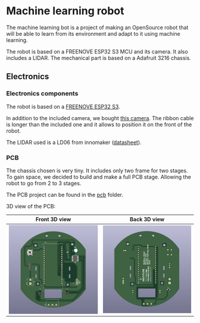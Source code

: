 # Machine learning robot

The machine learning bot is a project of making an OpenSource robot that will be able to learn from its environment and adapt to it using machine learning.

The robot is based on a FREENOVE ESP32 S3 MCU and its camera. It also includes a LIDAR.
The mechanical part is based on a Adafruit 3216 chassis.

## Electronics

### Electronics components

The robot is based on a [FREENOVE ESP32 S3](https://github.com/Freenove/Freenove_ESP32_S3_WROOM_Board).

In addition to the included camera, we bought [this camera](https://www.amazon.fr/gp/product/B0BXSL76L8/ref=ewc_pr_img_1?smid=AFDYUAFSP3DOA&psc=1). The ribbon cable is longer than the included one and it allows to position it on the front of the robot.

The LIDAR used is a LD06 from innomaker ([datasheet](https://www.inno-maker.com/wp-content/uploads/2020/11/LDROBOT_LD06_Datasheet.pdf)).

### PCB

The chassis chosen is very tiny. It includes only two frame for two stages. To gain space, we decided to build and make a full PCB stage. Allowing the robot to go from 2 to 3 stages.

The PCB project can be found in the [pcb](https://github.com/matthieu-sgi/machine_learning_robot/tree/main/PCB) folder.

3D view of the PCB:

Front 3D view | Back 3D view
:------------:|:------------:
![Front 3D view](/media/3D_view_front.png) | ![Back 3D view](/media/3D_view_back.png) 

